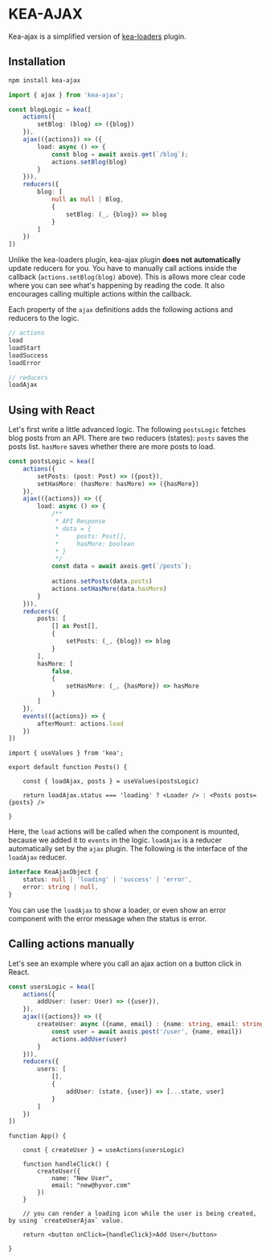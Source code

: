 # KEA-AJAX

Kea-ajax is a simplified version of [kea-loaders](https://github.com/keajs/kea-loaders) plugin.

## Installation

```bash
npm install kea-ajax
```

```ts
import { ajax } from 'kea-ajax';

const blogLogic = kea([
    actions({ 
        setBlog: (blog) => ({blog})
    }),
    ajax(({actions}) => ({
        load: async () => {
            const blog = await axois.get(`/blog`);
            actions.setBlog(blog)
        }
    })),
    reducers({
        blog: [
            null as null | Blog,
            {
                setBlog: (_, {blog}) => blog
            }
        ]
    })
])
```

Unlike the kea-loaders plugin, kea-ajax plugin **does not automatically** update reducers for you. You have to manually call actions inside the callback (`actions.setBlog(blog)` above). This is allows more clear code where you can see what's happening by reading the code. It also encourages calling multiple actions within the callback.

Each property of the `ajax` definitions adds the following actions and reducers to the logic.

```ts
// actions
load
loadStart
loadSuccess
loadError

// reducers
loadAjax
```

## Using with React

Let's first write a little advanced logic. The following `postsLogic` fetches blog posts from an API. There are two reducers (states): `posts` saves the posts list. `hasMore` saves whether there are more posts to load.

```ts
const postsLogic = kea([
    actions({ 
        setPosts: (post: Post) => ({post}),
        setHasMore: (hasMore: hasMore) => ({hasMore})
    }),
    ajax(({actions}) => ({
        load: async () => {
            /**
             * API Response
             * data = {
             *     posts: Post[],
             *     hasMore: boolean
             * }
             */
            const data = await axois.get(`/posts`);
            
            actions.setPosts(data.posts)
            actions.setHasMore(data.hasMore)
        }
    })),
    reducers({
        posts: [
            [] as Post[],
            {
                setPosts: (_, {blog}) => blog
            }
        ],
        hasMore: [
            false,
            {
                setHasMore: (_, {hasMore}) => hasMore
            }
        ]
    }),
    events(({actions}) => {
        afterMount: actions.load
    })
])
```

```tsx
import { useValues } from 'kea';

export default function Posts() {
    
    const { loadAjax, posts } = useValues(postsLogic)
    
    return loadAjax.status === 'loading' ? <Loader /> : <Posts posts={posts} />
    
}
```

Here, the `load` actions will be called when the component is mounted, because we added it to `events` in the logic. `loadAjax` is a reducer automatically set by the `ajax` plugin. The following is the interface of the `loadAjax` reducer.

```ts
interface KeaAjaxObject {
    status: null | 'loading' | 'success' | 'error',
    error: string | null,
}
```

You can use the `loadAjax` to show a loader, or even show an error component with the error message when the status is error.

## Calling actions manually

Let's see an example where you call an ajax action on a button click in React.

```ts
const usersLogic = kea([
    actions({
        addUser: (user: User) => ({user}),
    }),
    ajax(({actions}) => ({
        createUser: async ({name, email} : {name: string, email: string}) => {
            const user = await axois.post('/user', {name, email})
            actions.addUser(user)
        }
    })),
    reducers({
        users: [
            [],
            {
                addUser: (state, {user}) => [...state, user]
            }
        ]
    })
])
```

```tsx
function App() {
    
    const { createUser } = useActions(usersLogic)
    
    function handleClick() {
        createUser({
            name: "New User",
            email: "new@hyvor.com"
        })
    }
    
    // you can render a loading icon while the user is being created, by using `createUserAjax` value.
    
    return <button onClick={handleClick}>Add User</button>
    
}
```